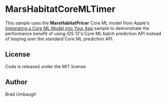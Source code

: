 MarsHabitatCoreMLTimer
============

This sample uses the **MarsHabitatPricer** Core ML model from Apple's
[Integrating a Core ML Model into Your App](https://developer.apple.com/documentation/coreml/integrating_a_core_ml_model_into_your_app?language=objc)
sample to demonstrate the performance benefit of using iOS 12's Core ML
batch prediction API instead of looping over the standard Core ML
prediction API.

License
-------
Code is released under the MIT license

Author
-------
Brad Umbaugh
